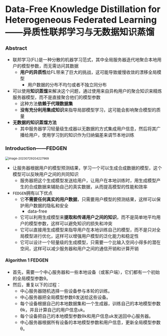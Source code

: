 # Data-Free Knowledge Distillation for Heterogeneous Federated Learning——异质性联邦学习与无数据知识蒸馏

### Abstract

- 联邦学习(FL)是一种分散的机器学习范式，其中全局服务器迭代地聚合本地用户的模型参数，而无需访问其数据
  - **用户的异质性**给FL带来了巨大的挑战，这可能导致缓慢收敛的漂移全局模型
    - 用户数据的分布不均匀或者不独立同分布
- 可以使用**知识蒸馏**来解决这个问题，通过使用来自异构用户的聚合知识来精炼服务器模型，而不是直接聚合他们的模型参数
  - 这种方法**依赖于代理数据集**
  - **没有充分利用集成知识**来指导局部模型学习，这可能会影响聚合模型的质量
- **无数据的知识蒸馏方法**
  - 其中服务器学习轻量级生成器以无数据的方式集成用户信息，然后将其广播给用户，使用学习到的知识作为归纳偏差来调节本地训练

### Introduction——FEDGEN

<img src="C:\Users\dell\AppData\Roaming\Typora\typora-user-images\image-20230729204227969.png" alt="image-20230729204227969" style="zoom:67%;" />

- 让服务器根据用户的模型预测结果，学习一个可以生成合成数据的模型，这个模型可以反映用户之间的共同知识
  - 服务器把这个生成模型发送给用户，让用户在本地训练时，用生成模型产生的合成数据来辅助自己的真实数据，从而提高模型的性能和效率
- `FEDGEN`拥有以下优点
  - 它**不需要任何真实的用户数据**，只需要用户模型的预测结果，这样可以保护用户数据的隐私和安全
    - data-free
  - 它可以利用生成模型来**提取和传递用户之间的知识**，而不是简单地平均用户的模型参数，这样可以避免知识的损失和冲突
  - 它可以直接用生成模型来指导用户在本地训练自己的模型，而不是只对全局模型进行优化，这样可以增强用户模型的泛化能力和稳定性
  - 它可以设计一个轻量级的生成模型，只需要一个比输入空间小得多的潜在空间，这样可以减少服务器和用户之间的通信开销和计算开销

#### Algorithm 1 FEDGEN

- 首先，需要一个中心服务器和一些本地设备（或客户端），它们都有一个初始的全局模型参数θ。
- 然后，重复以下的过程：
  - 中心服务器随机选择一些设备参与本轮的训练。
  - 中心服务器把全局模型参数θ发送给这些设备。
  - 每个设备根据自己的本地数据集和一个生成器，训练自己的本地模型参数θk，并且计算自己的用户信息uk。
  - 每个设备把自己的本地模型参数θk和用户信息uk发送回中心服务器。
  - 中心服务器根据所有设备的本地模型参数和用户信息，更新全局模型参数θ。



#### 